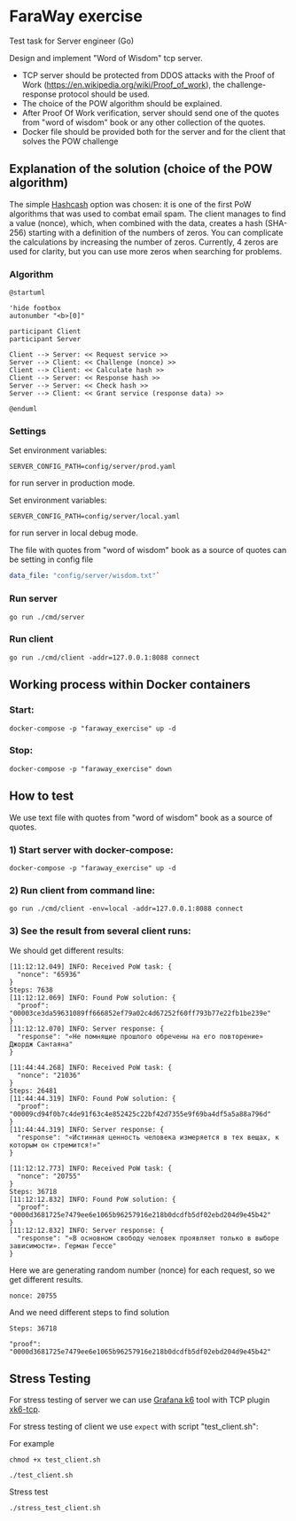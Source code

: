 # FaraWay exercise

Test task for Server engineer (Go)

Design and implement "Word of Wisdom" tcp server.

 - TCP server should be protected from DDOS attacks with the Proof of Work (https://en.wikipedia.org/wiki/Proof_of_work), the challenge-response protocol should be used.
 - The choice of the POW algorithm should be explained.
 - After Proof Of Work verification, server should send one of the quotes from "word of wisdom" book or any other collection of the quotes.
 - Docker file should be provided both for the server and for the client that solves the POW challenge

## Explanation of the solution (choice of the POW algorithm)

The simple [Hashcash](https://en.wikipedia.org/wiki/Hashcash) option was chosen: it is one of the first PoW algorithms that was used to combat email spam.
The client manages to find a value (nonce), which, when combined with the data, creates a hash (SHA-256) starting with a definition of the numbers of zeros.
You can complicate the calculations by increasing the number of zeros.
Currently, 4 zeros are used for clarity, but you can use more zeros when searching for problems.

### Algorithm

```plantuml
@startuml

'hide footbox
autonumber "<b>[0]"

participant Client
participant Server

Client --> Server: << Request service >>
Server --> Client: << Challenge (nonce) >>
Client --> Client: << Calculate hash >>
Client --> Server: << Response hash >>
Server --> Server: << Check hash >>
Server --> Client: << Grant service (response data) >>

@enduml
```

### Settings

Set environment variables:

```shell
SERVER_CONFIG_PATH=config/server/prod.yaml
```

for run server in production mode.

Set environment variables:

```shell
SERVER_CONFIG_PATH=config/server/local.yaml
```

for run server in local debug mode.

The file with quotes from "word of wisdom" book as a source of quotes can be setting in config file
```yaml
data_file: "config/server/wisdom.txt"`
```

### Run server

```shell
go run ./cmd/server
```


### Run client

```shell
go run ./cmd/client -addr=127.0.0.1:8088 connect 
```

## Working process within Docker containers

### Start:
```
docker-compose -p "faraway_exercise" up -d
```

### Stop:
```
docker-compose -p "faraway_exercise" down
```

## How to test

We use text file with quotes from "word of wisdom" book as a source of quotes.

### 1) Start server with docker-compose:

```
docker-compose -p "faraway_exercise" up -d
```

### 2) Run client from command line:

```shell
go run ./cmd/client -env=local -addr=127.0.0.1:8088 connect
```

### 3) See the result from several client runs:

We should get different results:

```
[11:12:12.049] INFO: Received PoW task: {
  "nonce": "65936"
}
Steps: 7638
[11:12:12.069] INFO: Found PoW solution: {
  "proof": "00003ce3da59631089ff666852ef79a02c4d67252f60ff793b77e22fb1be239e"
}
[11:12:12.070] INFO: Server response: {
  "response": "«Не помнящие прошлого обречены на его повторение» Джордж Сантаяна"
}
```
```
[11:44:44.268] INFO: Received PoW task: {
  "nonce": "21036"
}
Steps: 26481
[11:44:44.319] INFO: Found PoW solution: {
  "proof": "00009cd94f0b7c4de91f63c4e852425c22bf42d7355e9f69ba4df5a5a88a796d"
}
[11:44:44.319] INFO: Server response: {
  "response": "«Истинная ценность человека измеряется в тех вещах, к которым он стремится!»"
}
```
```
[11:12:12.773] INFO: Received PoW task: {
  "nonce": "20755"
}
Steps: 36718
[11:12:12.832] INFO: Found PoW solution: {
  "proof": "0000d3681725e7479ee6e1065b96257916e218b0dcdfb5df02ebd204d9e45b42"
}
[11:12:12.832] INFO: Server response: {
  "response": "«В основном свободу человек проявляет только в выборе зависимости». Герман Гессе"
}
```

Here we are generating random number (nonce) for each request, so we get different results.

```
nonce: 20755
```
And we need different steps to find solution
```
Steps: 36718
```

```
"proof": "0000d3681725e7479ee6e1065b96257916e218b0dcdfb5df02ebd204d9e45b42"
```

## Stress Testing

For stress testing of server we can use [Grafana k6](https://k6.io/) tool with TCP plugin [xk6-tcp](https://github.com/NAlexandrov/xk6-tcp).

For stress testing of client we use `expect` with script "test_client.sh":

For example
```shell
chmod +x test_client.sh

```

```shell
./test_client.sh 
```

Stress test
```shell
./stress_test_client.sh 
```